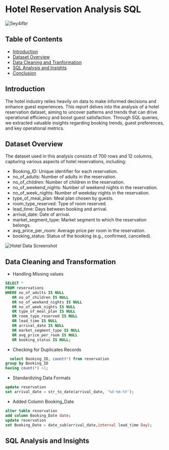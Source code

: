 # Hotel Reservation Analysis SQL

![5ey4ifbr](https://github.com/user-attachments/assets/954d780e-118c-45a1-8d84-99d7d5d80f40)

## Table of Contents
- [Introduction](#Introduction)
- [Dataset Overview](#Dataset-Overview)
- [Data Cleaning and Tranformation](#Data-Cleaning-and-Transformation)
- [SQL Analysis and Insights](#SQL-Analysis-and-Insights)
- [Conclusion](#Conclusion)

## Introduction
The hotel industry relies heavily on data to make informed decisions and enhance guest experiences. 
This report delves into the analysis of a hotel reservation dataset, aiming to uncover patterns and 
trends that can drive operational efficiency and boost guest satisfaction. Through SQL queries, 
we extracted valuable insights regarding booking trends, guest preferences, and key operational metrics.

## Dataset Overview
The dataset used in this analysis consists of 700 rows and 12 columns, capturing various aspects of hotel reservations, including:
- Booking_ID: Unique identifier for each reservation.
- no_of_adults: Number of adults in the reservation.
- no_of_children: Number of children in the reservation.
- no_of_weekend_nights: Number of weekend nights in the reservation.
- no_of_week_nights: Number of weekday nights in the reservation.
- type_of_meal_plan: Meal plan chosen by guests.
- room_type_reserved: Type of room reserved.
- lead_time: Days between booking and arrival.
- arrival_date: Date of arrival.
- market_segment_type: Market segment to which the reservation belongs.
- avg_price_per_room: Average price per room in the reservation.
- booking_status: Status of the booking (e.g., confirmed, cancelled).

![Hotel Data Screenshot](https://github.com/user-attachments/assets/f952676c-8d27-4f9b-9852-6d9a5eb0beac)

## Data Cleaning and Transformation

- Handling Missing values
```sql
SELECT * 
FROM reservations
WHERE no_of_adults IS NULL
   OR no_of_children IS NULL
   OR no_of_weekend_nights IS NULL
   OR no_of_week_nights IS NULL
   OR type_of_meal_plan IS NULL
   OR room_type_reserved IS NULL
   OR lead_time IS NULL
   OR arrival_date IS NULL
   OR market_segment_type IS NULL
   OR avg_price_per_room IS NULL
   OR booking_status IS NULL;
```
- Checking for Duplicates Records
```sql
  select Booking_ID, count(*) from reservation
group by Booking_ID
having count(*) >1;
```
- Standardizing Data Formats
```sql
update reservation 
set arrival_date = str_to_date(arrival_date, '%d-%m-%Y');
```
- Added Column Booking_Date
```sql
alter table reservation
add column Booking_Date date;
update reservation
set Booking_Date = date_sub(arrival_date,interval lead_time Day);
```
## SQL Analysis and Insights





